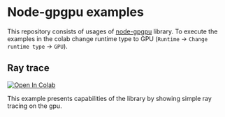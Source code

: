# Node-gpgpu examples

This repository consists of usages of [node-gpgpu](https://github.com/JaroslawPokropinski/node-gpgpu) library.
To execute the examples in the colab change runtime type to GPU (`Runtime` -> `Change runtime type` -> `GPU`).

## Ray trace

[![Open In Colab](https://colab.research.google.com/assets/colab-badge.svg)](https://colab.research.google.com/github/JaroslawPokropinski/node-gpgpu-examples/blob/main/ray-trace/notebook.ipynb)

This example presents capabilities of the library by showing simple ray tracing on the gpu.
